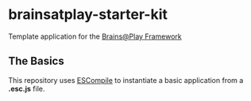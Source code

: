 # brainsatplay-starter-kit
 Template application for the [Brains@Play Framework](https://github.com/brainsatplay)

## The Basics
This repository uses [ESCompile](https://github.com/brainsatplay/escode/blob/main/libraries/escompose) to instantiate a basic application from a **.esc.js** file.